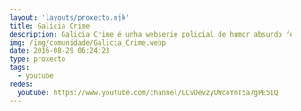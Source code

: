 ```yaml
---
layout: 'layouts/proxecto.njk'
title: Galicia Crime
description: Galicia Crime é unha webserie policial de humor absurdo feita en Galicia. Segue as aventuras do detective Dowson e o sarxento Pillei arrestando criminais ao longo dos Concellos Unidos.
img: /img/comunidade/Galicia_Crime.webp
date: 2016-08-29 06:24:23
type: proxecto
tags:
  - youtube
redes:
  youtube: https://www.youtube.com/channel/UCvOevzyUWcoYmT5a7gPE51Q
---
```

